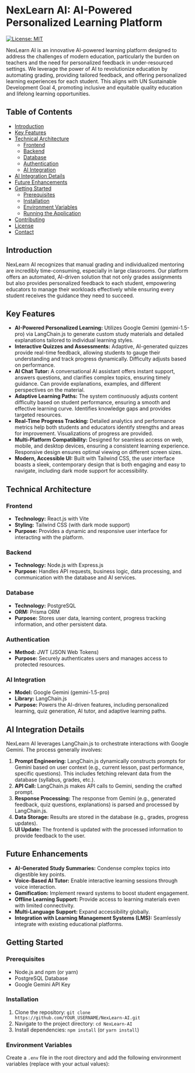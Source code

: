 # NexLearn AI: AI-Powered Personalized Learning Platform

[![License: MIT](https://img.shields.io/badge/License-MIT-yellow.svg)](https://opensource.org/licenses/MIT)

NexLearn AI is an innovative AI-powered learning platform designed to address the challenges of modern education, particularly the burden on teachers and the need for personalized feedback in under-resourced settings. We leverage the power of AI to revolutionize education by automating grading, providing tailored feedback, and offering personalized learning experiences for each student. This aligns with UN Sustainable Development Goal 4, promoting inclusive and equitable quality education and lifelong learning opportunities.

## Table of Contents

- [Introduction](#introduction)
- [Key Features](#key-features)
- [Technical Architecture](#technical-architecture)
    - [Frontend](#frontend)
    - [Backend](#backend)
    - [Database](#database)
    - [Authentication](#authentication)
    - [AI Integration](#ai-integration)
- [AI Integration Details](#ai-integration-details)
- [Future Enhancements](#future-enhancements)
- [Getting Started](#getting-started)
    - [Prerequisites](#prerequisites)
    - [Installation](#installation)
    - [Environment Variables](#environment-variables)
    - [Running the Application](#running-the-application)
- [Contributing](#contributing)
- [License](#license)
- [Contact](#contact)

## Introduction

NexLearn AI recognizes that manual grading and individualized mentoring are incredibly time-consuming, especially in large classrooms. Our platform offers an automated, AI-driven solution that not only grades assignments but also provides personalized feedback to each student, empowering educators to manage their workloads effectively while ensuring every student receives the guidance they need to succeed.

## Key Features

*   **AI-Powered Personalized Learning:** Utilizes Google Gemini (gemini-1.5-pro) via LangChain.js to generate custom study materials and detailed explanations tailored to individual learning styles.
*   **Interactive Quizzes and Assessments:** Adaptive, AI-generated quizzes provide real-time feedback, allowing students to gauge their understanding and track progress dynamically.  Difficulty adjusts based on performance.
*   **AI Chat Tutor:** A conversational AI assistant offers instant support, answers questions, and clarifies complex topics, ensuring timely guidance.  Can provide explanations, examples, and different perspectives on the material.
*   **Adaptive Learning Paths:** The system continuously adjusts content difficulty based on student performance, ensuring a smooth and effective learning curve.  Identifies knowledge gaps and provides targeted resources.
*   **Real-Time Progress Tracking:** Detailed analytics and performance metrics help both students and educators identify strengths and areas for improvement.  Visualizations of progress are provided.
*   **Multi-Platform Compatibility:** Designed for seamless access on web, mobile, and desktop devices, ensuring a consistent learning experience.  Responsive design ensures optimal viewing on different screen sizes.
*   **Modern, Accessible UI:** Built with Tailwind CSS, the user interface boasts a sleek, contemporary design that is both engaging and easy to navigate, including dark mode support for accessibility.

## Technical Architecture

### Frontend

*   **Technology:** React.js with Vite
*   **Styling:** Tailwind CSS (with dark mode support)
*   **Purpose:** Provides a dynamic and responsive user interface for interacting with the platform.

### Backend

*   **Technology:** Node.js with Express.js
*   **Purpose:** Handles API requests, business logic, data processing, and communication with the database and AI services.

### Database

*   **Technology:** PostgreSQL
*   **ORM:** Prisma ORM
*   **Purpose:** Stores user data, learning content, progress tracking information, and other persistent data.

### Authentication

*   **Method:** JWT (JSON Web Tokens)
*   **Purpose:** Securely authenticates users and manages access to protected resources.

### AI Integration

*   **Model:** Google Gemini (gemini-1.5-pro)
*   **Library:** LangChain.js
*   **Purpose:** Powers the AI-driven features, including personalized learning, quiz generation, AI tutor, and adaptive learning paths.

## AI Integration Details

NexLearn AI leverages LangChain.js to orchestrate interactions with Google Gemini.  The process generally involves:

1.  **Prompt Engineering:**  LangChain.js dynamically constructs prompts for Gemini based on user context (e.g., current lesson, past performance, specific questions).  This includes fetching relevant data from the database (syllabus, grades, etc.).
2.  **API Call:** LangChain.js makes API calls to Gemini, sending the crafted prompt.
3.  **Response Processing:**  The response from Gemini (e.g., generated feedback, quiz questions, explanations) is parsed and processed by LangChain.js.
4.  **Data Storage:**  Results are stored in the database (e.g., grades, progress updates).
5.  **UI Update:**  The frontend is updated with the processed information to provide feedback to the user.

## Future Enhancements

*   **AI-Generated Study Summaries:** Condense complex topics into digestible key points.
*   **Voice-Based AI Tutor:** Enable interactive learning sessions through voice interaction.
*   **Gamification:** Implement reward systems to boost student engagement.
*   **Offline Learning Support:** Provide access to learning materials even with limited connectivity.
*   **Multi-Language Support:** Expand accessibility globally.
*   **Integration with Learning Management Systems (LMS):** Seamlessly integrate with existing educational platforms.

## Getting Started

### Prerequisites

*   Node.js and npm (or yarn)
*   PostgreSQL Database
*   Google Gemini API Key

### Installation

1.  Clone the repository: `git clone https://github.com/YOUR_USERNAME/NexLearn-AI.git`
2.  Navigate to the project directory: `cd NexLearn-AI`
3.  Install dependencies: `npm install` (or `yarn install`)

### Environment Variables

Create a `.env` file in the root directory and add the following environment variables (replace with your actual values):